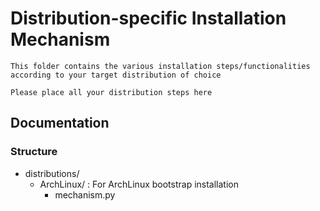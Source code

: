 # Distribution-specific Installation Mechanism

```
This folder contains the various installation steps/functionalities according to your target distribution of choice 

Please place all your distribution steps here
```

## Documentation
### Structure
- distributions/
    - ArchLinux/ : For ArchLinux bootstrap installation
        + mechanism.py
